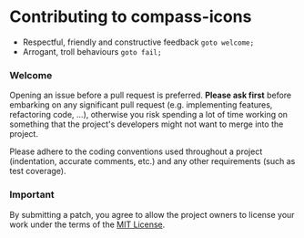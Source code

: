 # Contributing to compass-icons


* Respectful, friendly and constructive feedback `goto welcome;`
* Arrogant, troll behaviours `goto fail;`

### Welcome
Opening an issue before a pull request is preferred.
**Please ask first** before embarking on any significant pull request (e.g.
implementing features, refactoring code, ...),
otherwise you risk spending a lot of time working on something that the
project's developers might not want to merge into the project.

Please adhere to the coding conventions used throughout a project (indentation,
accurate comments, etc.) and any other requirements (such as test coverage).

### Important
By submitting a patch, you agree to allow the project owners to
license your work under the terms of the [MIT License](LICENSE).
